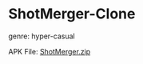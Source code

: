 # ShotMerger-Clone
genre: hyper-casual

APK File:
[ShotMerger.zip](https://github.com/mustafabalta8/ShotMerger-Clone/files/9074456/ShotMerger.zip)


